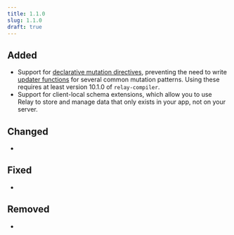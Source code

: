 ```yaml
---
title: 1.1.0
slug: 1.1.0
draft: true
---
```


## Added

- Support for [declarative mutation directives](/Relay.swift/docs/knowledge-base/declarative-mutation-directives), preventing the need to write [updater functions](/Relay.swift/docs/knowledge-base/updater-functions) for several common mutation patterns. Using these requires at least version 10.1.0 of `relay-compiler`.
- Support for client-local schema extensions, which allow you to use Relay to store and manage data that only exists in your app, not on your server.

## Changed

- 

## Fixed

- 

## Removed

-